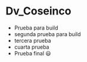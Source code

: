 # Dv_Coseinco
- Prueba para build
- segunda prueba para build
- tercera prueba
- cuarta prueba
- Prueba final 😃
